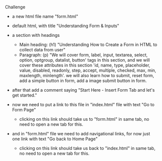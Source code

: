 Challenge

- a new html file name "form.html"
- default html, with title "Understanding Form & Inputs"
- a section with headings
  - Main heading: (h1) "Understanding How to Create a Form in HTML to collect data from user"
  - Paragraph: (p) "We will cover form, label, input, textarea, select, option, optgroup, datalist, button' tags in this section, and we will cover these attributes in this section 'id, name, type, placeholder, value, disabled, readonly, step, accept, multiple, checked, max, min, maxlength, minlength'. we will also learn how to submit, reset form, add a simple button in form, add a image submit button in form.
- after that add a comment saying "Start Here - Insert Form Tab and let's get started."

- now we need to put a link to this file in "index.html" file with text "Go to Form Page"
  - clicking on this link should take us to "form.html" in same tab, no need to open a new tab for this.
- and in "form.html" file we need to add navigational links, for now just one link with text "Go back to Home Page"
  - clicking on this link should take us back to "index.html" in same tab, no need to open a new tab for this.
